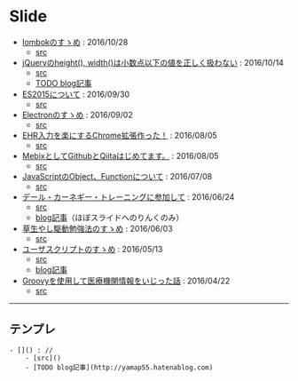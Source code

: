 ﻿# Slide
- [lombokのすゝめ](https://slideck.io/github.com/yamap55/Slide/20161028/lombok.md) : 2016/10/28
    - [src](https://github.com/yamap55/Slide/blob/master/20161028/lombok.md)
- [jQueryのheight(), width()は小数点以下の値を正しく扱わない](https://slideck.io/github.com/yamap55/Slide/20161014/jquery_height_width.md) : 2016/10/14
    - [src](https://github.com/yamap55/Slide/blob/master/20161014/jquery_height_width.md)
    - [TODO blog記事](http://yamap55.hatenablog.com)
- [ES2015について](https://slideck.io/github.com/yamap55/Slide/20160930/es2015.md) : 2016/09/30
    - [src](https://github.com/yamap55/Slide/blob/master/20160930/es2015.md)
- [Electronのすゝめ](https://slideck.io/github.com/yamap55/Slide/20160902/electron.md) : 2016/09/02
  - [src](https://github.com/yamap55/Slide/blob/master/20160902/electron.md)
- [EHR入力を楽にするChrome拡張作った！](https://slideck.io/github.com/yamap55/Slide/20160805/ehr_helper.md) : 2016/08/05
    - [src](https://github.com/yamap55/Slide/blob/master/20160805/ehr_helper.md)
- [MebixとしてGithubとQiitaはじめてます。](https://slideck.io/github.com/yamap55/Slide/20160805/qiita_github.md) : 2016/08/05
    - [src](https://github.com/yamap55/Slide/blob/master/20160805/qiita_github.md)
- [JavaScriptのObject、Functionについて](https://slideck.io/github.com/yamap55/Slide/20160708/javascript.md) : 2016/07/08
    - [src](https://github.com/yamap55/Slide/blob/master/20160708/javascript.md)
- [デール・カーネギー・トレーニングに参加して](https://slideck.io/github.com/yamap55/Slide/20160624/dale_carnegie.md) : 2016/06/24
    - [src](https://github.com/yamap55/Slide/blob/master/20160624/dale_carnegie.md)
    - [blog記事](http://yamap55.hatenablog.com/entry/2016/06/26/190545)（ほぼスライドへのりんくのみ）
- [草生やし駆動勉強法のすゝめ](https://slideck.io/github.com/yamap55/Slide/20160603/grow_turf_driven.md) : 2016/06/03
    - [src](https://github.com/yamap55/Slide/blob/master/20160527/grow_turf_driven.md)
- [ユーザスクリプトのすゝめ](https://slideck.io/github.com/yamap55/Slide/20160513/user_script.md) : 2016/05/13
    - [src](https://github.com/yamap55/Slide/blob/master/20160513/user_script.md)
    - [blog記事](http://yamap55.hatenablog.com/entry/2016/05/23/011336)
- [Groovyを使用して医療機関情報をいじった話](https://slideck.io/github.com/yamap55/Slide/20160422/site_groovy.md) : 2016/04/22
    - [src](https://github.com/yamap55/Slide/blob/master/20160422/site_groovy.md)

----

## テンプレ
```
- []() : //
    - [src]()
    - [TODO blog記事](http://yamap55.hatenablog.com)
```
